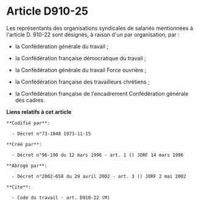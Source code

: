 # Article D910-25

Les représentants des organisations syndicales de salariés mentionnées à l'article D. 910-22 sont désignés, à raison d'un par
organisation, par :

- la Confédération générale du travail ;

- la Confédération française démocratique du travail ;

- la Confédération générale du travail Force ouvrière ;

- la Confédération française des travailleurs chrétiens ;

- la Confédération française de l'encadrement Confédération générale des cadres.

**Liens relatifs à cet article**

	**Codifié par**:

	  - Décret n°73-1048 1973-11-15

	**Créé par**:

	  - Décret n°96-190 du 12 mars 1996 - art. 1 () JORF 14 mars 1996

	**Abrogé par**:

	  - Décret n°2002-658 du 29 avril 2002 - art. 3 () JORF 2 mai 2002

	**Cite**:

	  - Code du travail - art. D910-22 (M)
